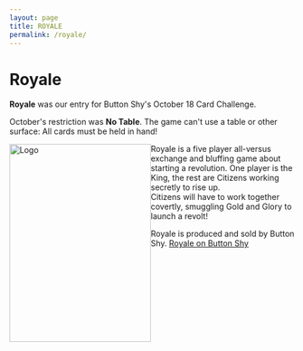 ```yaml
---
layout: page
title: ROYALE
permalink: /royale/
---
```

# Royale
**Royale** was our entry for Button Shy's October 18 Card Challenge.  

October's restriction was **No Table**. The game can't use a table or other surface: All cards must be held in hand!  

<div class="gallery" style="float: left">
  <img src="https://cdn.shopify.com/s/files/1/0728/8287/products/unknown_30234e54-2d41-4660-b7b2-d2caa3c6dd55_large.png?v=1588788626" alt="Logo" width="250" height="350">
</div>

Royale is a five player all-versus exchange and bluffing game about starting a revolution.
One player is the King, the rest are Citizens working secretly to rise up.  
Citizens will have to work together covertly, smuggling Gold and Glory to launch a revolt!  

Royale is produced and sold by Button Shy.
[Royale on Button Shy](https://buttonshygames.com/collections/wallet-games-1/products/royale)  
